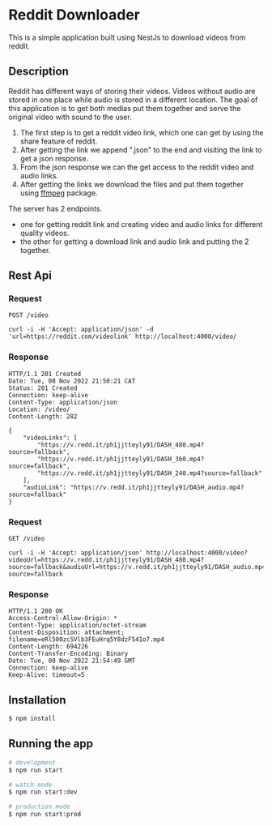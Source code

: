 # Reddit Downloader

This is a simple application built using NestJs to download videos from reddit.

## Description

Reddit has different ways of storing their videos. Videos without audio are stored in one place while audio is stored in a different location.
The goal of this application is to get both medias put them together and serve the original video with sound to the user.

1. The first step is to get a reddit video link, which one can get by using the share feature of reddit.
2. After getting the link we append ".json" to the end and visiting the link to get a json response.
3. From the json response we can the get access to the reddit video and audio links.
4. After getting the links we download the files and put them together using [ffmpeg](https://ffmpeg.org/) package.

The server has 2 endpoints.
* one for getting reddit link and creating video and audio links for different quality videos.
* the other for getting a download link and audio link and putting the 2 together.

## Rest Api

### Request
`POST /video`

    curl -i -H 'Accept: application/json' -d 'url=https://reddit.com/videolink' http://localhost:4000/video/

### Response
    HTTP/1.1 201 Created
    Date: Tue, 08 Nov 2022 21:50:21 CAT
    Status: 201 Created
    Connection: keep-alive
    Content-Type: application/json
    Location: /video/
    Content-Length: 282

    {
        "videoLinks": [
            "https://v.redd.it/ph1jjtteyly91/DASH_480.mp4?source=fallback",
            "https://v.redd.it/ph1jjtteyly91/DASH_360.mp4?source=fallback",
            "https://v.redd.it/ph1jjtteyly91/DASH_240.mp4?source=fallback"
        ],
        "audioLink": "https://v.redd.it/ph1jjtteyly91/DASH_audio.mp4?source=fallback"
    }

### Request
`GET /video`

    curl -i -H 'Accept: application/json' http://localhost:4000/video?videoUrl=https://v.redd.it/ph1jjtteyly91/DASH_480.mp4?source=fallback&audioUrl=https://v.redd.it/ph1jjtteyly91/DASH_audio.mp4?source=fallback

### Response
    HTTP/1.1 200 OK
    Access-Control-Allow-Origin: *
    Content-Type: application/octet-stream
    Content-Disposition: attachment; filename=eRl500zcSVlb3FEuHrq5Y8dzF541o7.mp4
    Content-Length: 694226
    Content-Transfer-Encoding: Binary
    Date: Tue, 08 Nov 2022 21:54:49 GMT
    Connection: keep-alive
    Keep-Alive: timeout=5

## Installation

```bash
$ npm install
```

## Running the app

```bash
# development
$ npm run start

# watch mode
$ npm run start:dev

# production mode
$ npm run start:prod
```